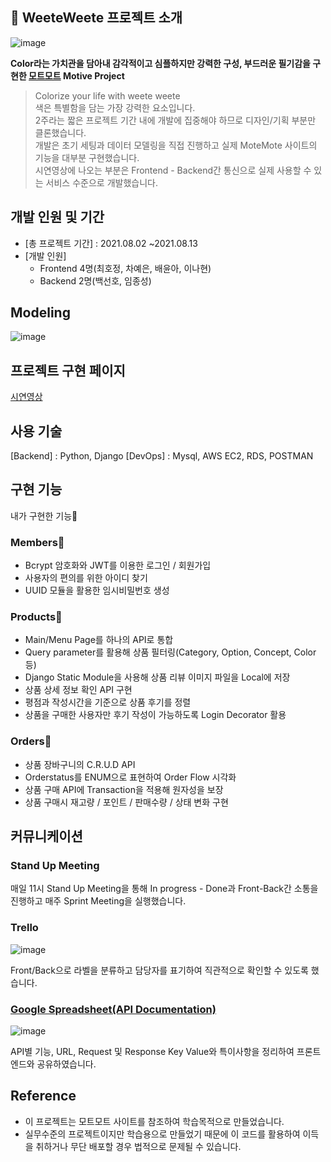  ## 📓 WeeteWeete 프로젝트 소개
 
 ![image](https://user-images.githubusercontent.com/84963683/136541442-e10a989e-e8e1-4a7d-a41a-98091e12cb19.png)

 **Color라는 가치관을 담아내 감각적이고 심플하지만 강력한 구성, 부드러운 필기감을 구현한 [모트모트](https://motemote.kr/contents/collabs.html) Motive Project**
 
 > Colorize your life with weete weete<br/>
 > 색은 특별함을 담는 가장 강력한 요소입니다. <br/>
 > 2주라는 짧은 프로젝트 기간 내에 개발에 집중해야 하므로 디자인/기획 부분만 클론했습니다.   
 > 개발은 초기 세팅과 데이터 모델링을 직접 진행하고 실제 MoteMote 사이트의 기능을 대부분 구현했습니다.   
 > 시연영상에 나오는 부분은 Frontend - Backend간 통신으로 실제 사용할 수 있는 서비스 수준으로 개발했습니다.   

## 개발 인원 및 기간
- [총 프로젝트 기간] : 2021.08.02 ~2021.08.13
- [개발 인원] 
  - Frontend 4명(최호정, 차예은, 배윤아, 이나현)
  - Backend 2명(백선호, 임종성)

## Modeling
![image](https://user-images.githubusercontent.com/84963683/136546044-936b7119-9def-4104-9780-ab4b9efcc540.png)

## 프로젝트 구현 페이지

[시연영상](https://www.youtube.com/watch?v=_oMzIV2oyxE)

## 사용 기술

[Backend] : Python, Django
[DevOps] : Mysql, AWS EC2, RDS, POSTMAN

## 구현 기능

내가 구현한 기능🙌

### Members🙌

- Bcrypt 암호화와 JWT를 이용한 로그인 / 회원가입
- 사용자의 편의를 위한 아이디 찾기 
- UUID 모듈을 활용한 임시비밀번호 생성 

### Products🙌

- Main/Menu Page를 하나의 API로 통합
- Query parameter를 활용해 상품 필터링(Category, Option, Concept, Color 등) 
- Django Static Module을 사용해 상품 리뷰 이미지 파일을 Local에 저장
- 상품 상세 정보 확인 API 구현
- 평점과 작성시간을 기준으로 상품 후기를 정렬
- 상품을 구매한 사용자만 후기 작성이 가능하도록 Login Decorator 활용

### Orders🙌

- 상품 장바구니의 C.R.U.D API
- Orderstatus를 ENUM으로 표현하여 Order Flow 시각화
- 상품 구매 API에 Transaction을 적용해 원자성을 보장
- 상품 구매시 재고량 / 포인트 / 판매수량 / 상태 변화 구현

## 커뮤니케이션

### Stand Up Meeting

매일 11시 Stand Up Meeting을 통해 In progress - Done과 Front-Back간 소통을 진행하고 매주 Sprint Meeting을 실행했습니다.

### Trello

![image](https://user-images.githubusercontent.com/84963683/136553563-1a702ad0-24ed-48f4-bc76-3dbe213a7055.png)

Front/Back으로 라벨을 분류하고 담당자를 표기하여 직관적으로 확인할 수 있도록 했습니다.

### [Google Spreadsheet(API Documentation)](https://docs.google.com/spreadsheets/d/1PQloL3tWtjEiXV1-C4fMiV3jH8Ei1RrNkqakNAejlLo/edit?usp=sharing)

![image](https://user-images.githubusercontent.com/84963683/136554959-d7457e76-e529-48e6-aaef-8dbafd8f420d.png)

API별 기능, URL, Request 및 Response Key Value와 특이사항을 정리하여 프론트엔드와 공유하였습니다.

## Reference

- 이 프로젝트는 모트모트 사이트를 참조하여 학습목적으로 만들었습니다.
- 실무수준의 프로젝트이지만 학습용으로 만들었기 때문에 이 코드를 활용하여 이득을 취하거나 무단 배포할 경우 법적으로 문제될 수 있습니다.
